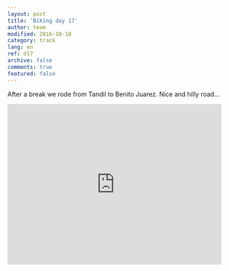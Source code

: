 ```yaml
---   
layout: post 
title: 'Biking day 17'  
author: team 
modified: 2016-10-10
category: track 
lang: en 
ref: d17
archive: false 
comments: true 
featured: false 
--- 
```


 After a break we rode from Tandil to Benito Juarez. Nice and hilly road...                                                                                                                                                                                                                                                                                                                   

<iframe width='480' height='360' src='http://track-kit.net/maps_s3/?v=embed&track=230703.gpx' frameborder='0' allowfullscreen></iframe>